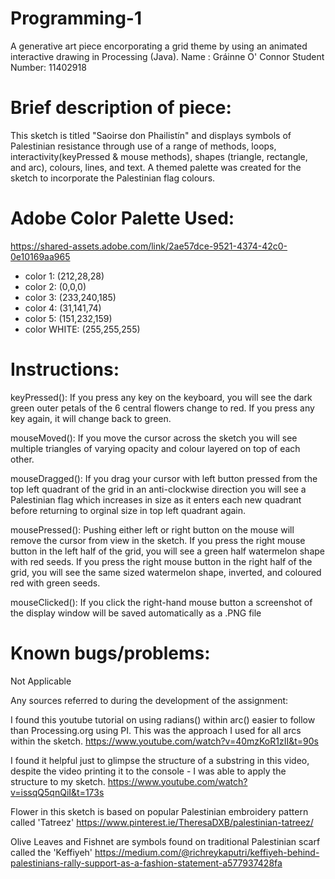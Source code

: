 # Programming-1
A generative art piece encorporating a grid theme by using an animated interactive drawing in Processing (Java).
Name : Gráinne O' Connor
Student Number: 11402918

Brief description of piece:
===================================================
This sketch is titled "Saoirse don Phailistín" and displays symbols of Palestinian resistance 
through use of a range of methods, loops, interactivity(keyPressed & mouse methods), shapes (triangle, rectangle, and arc), 
colours, lines, and text. A themed palette was created for the sketch to incorporate the Palestinian flag colours.


Adobe Color Palette Used:
=========================
https://shared-assets.adobe.com/link/2ae57dce-9521-4374-42c0-0e10169aa965

- color 1: (212,28,28) 
- color 2: (0,0,0)
- color 3: (233,240,185)
- color 4: (31,141,74)
- color 5: (151,232,159)
- color WHITE: (255,255,255)

Instructions:
=============
keyPressed():
If you press any key on the keyboard, you will see the dark green outer petals of the 6 central flowers change to red. 
If you press any key again, it will change back to green.

mouseMoved():
If you move the cursor across the sketch you will see multiple triangles of varying opacity and colour layered on top of each other.

mouseDragged():
If you drag your cursor with left button pressed from the top left quadrant of the grid in an anti-clockwise direction you 
will see a Palestinian flag which increases in size as it enters each new quadrant before returning to orginal size in top left quadrant again.

mousePressed():
Pushing either left or right button on the mouse will remove the cursor from view in the sketch.
If you press the right mouse button in the left half of the grid, you will see a green half watermelon shape with red seeds.
If you press the right mouse button in the right half of the grid, you will see the same sized watermelon shape, 
inverted, and coloured red with green seeds.

mouseClicked():
If you click the right-hand mouse button a screenshot of the display window will be saved automatically as a .PNG file

Known bugs/problems:
====================
Not Applicable

Any sources referred to during the development of the assignment:

I found this youtube tutorial on using radians() within arc() easier to follow than Processing.org using PI. This was the approach I used for all arcs within the sketch.
https://www.youtube.com/watch?v=40mzKoR1zII&t=90s

I found it helpful just to glimpse the structure of a substring in this video, despite the video printing it to the console - I was able to apply the structure to my sketch.
https://www.youtube.com/watch?v=issqQ5qnQiI&t=173s

Flower in this sketch is based on popular Palestinian embroidery pattern called 'Tatreez'
https://www.pinterest.ie/TheresaDXB/palestinian-tatreez/

Olive Leaves and Fishnet are symbols found on traditional Palestinian scarf called the 'Keffiyeh'
https://medium.com/@richreykaputri/keffiyeh-behind-palestinians-rally-support-as-a-fashion-statement-a577937428fa

